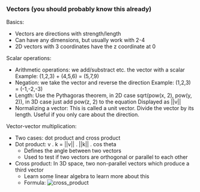 ### Vectors (you should probably know this already)

Basics:
- Vectors are directions with strength/length
- Can have any dimensions, but usually work with 2-4
- 2D vectors with 3 coordinates have the z coordinate at 0

Scalar operations:
- Arithmetic operations: we add/substract etc. the vector with a scalar
Example: (1,2,3) + (4,5,6) = (5,7,9)
- Negation: we take the vector and reverse the direction
Example: (1,2,3) = (-1,-2,-3)
- Length: Use the Pythagoras theorem, in 2D case sqrt(pow(x, 2), pow(y, 2)), in 3D case just add pow(z, 2) to the equation
Displayed as ||v||
- Normalizing a vector: This is called a unit vector. Divide the vector by its length. Useful if you only care about the direction.

Vector-vector multiplication:
- Two cases: dot product and cross product
- Dot product: v . k = ||v|| . ||k|| . cos theta
  - Defines the angle between two vectors
  - Used to test if two vectors are orthogonal or parallel to each other
- Cross product: In 3D space, two non-parallel vectors which produce a third vector
  - Learn some linear algebra to learn more about this
  - Formula: ![cross_product](https://external-content.duckduckgo.com/iu/?u=http%3A%2F%2Fspiff.rit.edu%2Fclasses%2Fphys216%2Fworkshops%2Fw10c%2Fangmom%2Feqn_cross_by_ijk.gif&f=1&nofb=1)